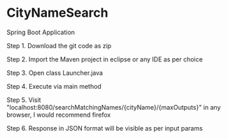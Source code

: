 # CityNameSearch
 Spring Boot Application

Step 1. Download the git code as zip

Step 2. Import the Maven project in eclipse or any IDE as per choice

Step 3. Open class Launcher.java 

Step 4. Execute via main method

Step 5. Visit "localhost:8080/searchMatchingNames/{cityName}/{maxOutputs}" in any browser, I would recommend firefox

Step 6. Response in JSON format will be visible as per input params 

